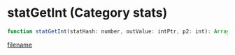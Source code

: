 # statGetInt (Category stats)

```js
function statGetInt(statHash: number, outValue: intPtr, p2: int): Array
```

[filename](statGetInt_m.md ':include')